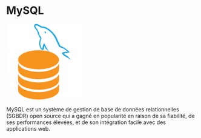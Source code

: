 # MySQL <Badge type="tip" text="SQL" />         

![img.png](../images/img.png)

MySQL est un système de gestion de base de données relationnelles (SGBDR) open source qui a gagné en popularité en raison de sa fiabilité, de ses performances élevées, et de son intégration facile avec des applications web.
